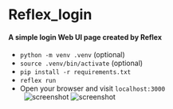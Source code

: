 # Reflex_login
#### A simple login Web UI page created by Reflex 
- `python -m venv .venv` (optional)
- `source .venv/bin/activate` (optional)
- `pip install -r requirements.txt`
- `reflex run`
- Open your browser and visit `localhost:3000`<br/>
  &nbsp;
![screenshot](https://i.meee.com.tw/YFaX0gk.png)
![screenshot](https://i.meee.com.tw/AHilOZC.png)
